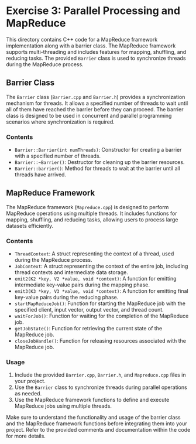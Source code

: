 # Exercise 3: Parallel Processing and MapReduce

This directory contains C++ code for a MapReduce framework implementation along with a barrier class. The MapReduce framework supports multi-threading and includes features for mapping, shuffling, and reducing tasks. The provided `Barrier` class is used to synchronize threads during the MapReduce process.

## Barrier Class

The `Barrier` class (`Barrier.cpp` and `Barrier.h`) provides a synchronization mechanism for threads. It allows a specified number of threads to wait until all of them have reached the barrier before they can proceed. The barrier class is designed to be used in concurrent and parallel programming scenarios where synchronization is required.

### Contents

- `Barrier::Barrier(int numThreads)`: Constructor for creating a barrier with a specified number of threads.
- `Barrier::~Barrier()`: Destructor for cleaning up the barrier resources.
- `Barrier::barrier()`: Method for threads to wait at the barrier until all threads have arrived.

## MapReduce Framework

The MapReduce framework (`Mapreduce.cpp`) is designed to perform MapReduce operations using multiple threads. It includes functions for mapping, shuffling, and reducing tasks, allowing users to process large datasets efficiently.

### Contents

- `ThreadContext`: A struct representing the context of a thread, used during the MapReduce process.
- `JobContext`: A struct representing the context of the entire job, including thread contexts and intermediate data storage.
- `emit2(K2 *key, V2 *value, void *context)`: A function for emitting intermediate key-value pairs during the mapping phase.
- `emit3(K3 *key, V3 *value, void *context)`: A function for emitting final key-value pairs during the reducing phase.
- `startMapReduceJob()`: Function for starting the MapReduce job with the specified client, input vector, output vector, and thread count.
- `waitForJob()`: Function for waiting for the completion of the MapReduce job.
- `getJobState()`: Function for retrieving the current state of the MapReduce job.
- `closeJobHandle()`: Function for releasing resources associated with the MapReduce job.

### Usage

1. Include the provided `Barrier.cpp`, `Barrier.h`, and `Mapreduce.cpp` files in your project.
2. Use the `Barrier` class to synchronize threads during parallel operations as needed.
3. Use the MapReduce framework functions to define and execute MapReduce jobs using multiple threads.

Make sure to understand the functionality and usage of the barrier class and the MapReduce framework functions before integrating them into your project. Refer to the provided comments and documentation within the code for more details.
